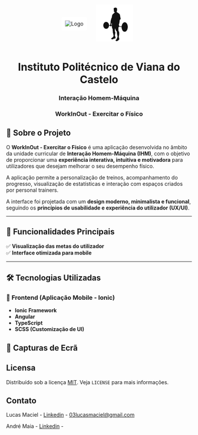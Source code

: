 <br />
<p align="center">
  <div style="display: flex; justify-content: center; align-items: center;">
    <a style="margin-right: 1em;">
      <img src="https://www.ipvc.pt/wp-content/uploads/2020/11/logo_ipvc_svg.svg" alt="Logo" width="auto" height="50" style="background-color: white; border-radius: 5px; padding: 10px;">
    </a>
    <a>
      <img src="src/assets/icon/favicon.svg" width="auto" height="100" style="padding: 10px;">
    </a>
  </div>

  <h1 align="center">Instituto Politécnico de Viana do Castelo</h1>

  <h3 align="center">Interação Homem-Máquina</h3>

  <h3 align="center">WorkInOut - Exercitar o Físico</h3>
</p>

## 📌 Sobre o Projeto

O **WorkInOut - Exercitar o Físico** é uma aplicação desenvolvida no âmbito da unidade curricular de **Interação Homem-Máquina (IHM)**, com o objetivo de proporcionar uma **experiência interativa, intuitiva e motivadora** para utilizadores que desejam melhorar o seu desempenho físico.

A aplicação permite a personalização de treinos, acompanhamento do progresso, visualização de estatísticas e interação com espaços criados por personal trainers.

A interface foi projetada com um **design moderno, minimalista e funcional**, seguindo os **princípios de usabilidade e experiência do utilizador (UX/UI)**.

---

## 🚀 Funcionalidades Principais

✅ **Visualização das metas do utilizador**  
✅ **Interface otimizada para mobile**  

---

## 🛠️ Tecnologias Utilizadas

### 🔹 **Frontend** (Aplicação Mobile - Ionic)
- **Ionic Framework**  
- **Angular**  
- **TypeScript**  
- **SCSS (Customização de UI)**   


## 📱 Capturas de Ecrã



## Licensa

Distribuído sob a licença [MIT][license-url]. Veja `LICENSE` para mais informações.

## Contato

Lucas Maciel - [Linkedin][linkedin-url] - 03lucasmaciel@gmail.com

André Maia - [Linkedin][linkedin-url2] - 


  <!-- LINKS & IMAGES -->

[license-url]: https://github.com/othneildrew/Best-README-Template/blob/master/LICENSE.txt
[linkedin-url]: https://www.linkedin.com/in/-lucasmaciel/
[linkedin-url2]: https://www.linkedin.com/in/andr%C3%A9-maia-3b2b84221/
